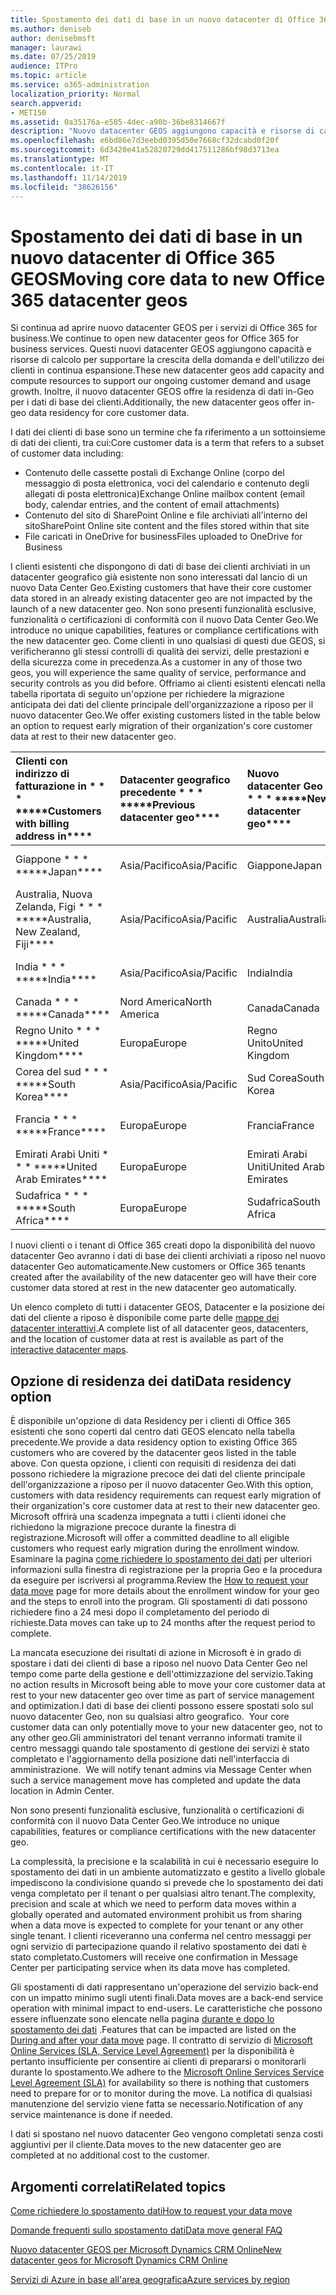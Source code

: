 ```yaml
---
title: Spostamento dei dati di base in un nuovo datacenter di Office 365 GEOS
ms.author: deniseb
author: denisebmsft
manager: laurawi
ms.date: 07/25/2019
audience: ITPro
ms.topic: article
ms.service: o365-administration
localization_priority: Normal
search.appverid:
- MET150
ms.assetid: 0a35176a-e585-4dec-a90b-36be8314667f
description: "Nuovo datacenter GEOS aggiungono capacità e risorse di calcolo per supportare la crescente domanda e la crescita dell'utilizzo dei clienti. Inoltre, il nuovo datacenter GEOS offre la residenza di dati in-Geo per i dati di base dei clienti. I dati dei clienti di base sono un termine che fa riferimento a un sottoinsieme di dati dei clienti definiti nelle condizioni dei servizi online Microsoft: contenuto delle cassette postali di Exchange Online (corpo del messaggio di posta elettronica, voci del calendario e contenuto degli allegati di posta elettronica) e contenuto del sito di SharePoint Online e file archiviati all'interno del sito e i file caricati in OneDrive for business."
ms.openlocfilehash: e6bd86e7d3eebd0395d50e7668cf32dcabd0f20f
ms.sourcegitcommit: 6d3420e41a52820729dd417511286bf98d3713ea
ms.translationtype: MT
ms.contentlocale: it-IT
ms.lasthandoff: 11/14/2019
ms.locfileid: "38626156"
---
```

# <a name="moving-core-data-to-new-office-365-datacenter-geos"></a><span data-ttu-id="26815-105">Spostamento dei dati di base in un nuovo datacenter di Office 365 GEOS</span><span class="sxs-lookup"><span data-stu-id="26815-105">Moving core data to new Office 365 datacenter geos</span></span>

<span data-ttu-id="26815-106">Si continua ad aprire nuovo datacenter GEOS per i servizi di Office 365 for business.</span><span class="sxs-lookup"><span data-stu-id="26815-106">We continue to open new datacenter geos for Office 365 for business services.</span></span> <span data-ttu-id="26815-107">Questi nuovi datacenter GEOS aggiungono capacità e risorse di calcolo per supportare la crescita della domanda e dell'utilizzo dei clienti in continua espansione.</span><span class="sxs-lookup"><span data-stu-id="26815-107">These new datacenter geos add capacity and compute resources to support our ongoing customer demand and usage growth.</span></span> <span data-ttu-id="26815-108">Inoltre, il nuovo datacenter GEOS offre la residenza di dati in-Geo per i dati di base dei clienti.</span><span class="sxs-lookup"><span data-stu-id="26815-108">Additionally, the new datacenter geos offer in-geo data residency for core customer data.</span></span> 

<span data-ttu-id="26815-109">I dati dei clienti di base sono un termine che fa riferimento a un sottoinsieme di dati dei clienti, tra cui:</span><span class="sxs-lookup"><span data-stu-id="26815-109">Core customer data is a term that refers to a subset of customer data including:</span></span> 
- <span data-ttu-id="26815-110">Contenuto delle cassette postali di Exchange Online (corpo del messaggio di posta elettronica, voci del calendario e contenuto degli allegati di posta elettronica)</span><span class="sxs-lookup"><span data-stu-id="26815-110">Exchange Online mailbox content (email body, calendar entries, and the content of email attachments)</span></span>
- <span data-ttu-id="26815-111">Contenuto del sito di SharePoint Online e file archiviati all'interno del sito</span><span class="sxs-lookup"><span data-stu-id="26815-111">SharePoint Online site content and the files stored within that site</span></span>
- <span data-ttu-id="26815-112">File caricati in OneDrive for business</span><span class="sxs-lookup"><span data-stu-id="26815-112">Files uploaded to OneDrive for Business</span></span> 
  
<span data-ttu-id="26815-113">I clienti esistenti che dispongono di dati di base dei clienti archiviati in un datacenter geografico già esistente non sono interessati dal lancio di un nuovo Data Center Geo.</span><span class="sxs-lookup"><span data-stu-id="26815-113">Existing customers that have their core customer data stored in an already existing datacenter geo are not impacted by the launch of a new datacenter geo.</span></span> <span data-ttu-id="26815-114">Non sono presenti funzionalità esclusive, funzionalità o certificazioni di conformità con il nuovo Data Center Geo.</span><span class="sxs-lookup"><span data-stu-id="26815-114">We introduce no unique capabilities, features or compliance certifications with the new datacenter geo.</span></span> <span data-ttu-id="26815-115">Come clienti in uno qualsiasi di questi due GEOS, si verificheranno gli stessi controlli di qualità dei servizi, delle prestazioni e della sicurezza come in precedenza.</span><span class="sxs-lookup"><span data-stu-id="26815-115">As a customer in any of those two geos, you will experience the same quality of service, performance and security controls as you did before.</span></span> <span data-ttu-id="26815-116">Offriamo ai clienti esistenti elencati nella tabella riportata di seguito un'opzione per richiedere la migrazione anticipata dei dati del cliente principale dell'organizzazione a riposo per il nuovo datacenter Geo.</span><span class="sxs-lookup"><span data-stu-id="26815-116">We offer existing customers listed in the table below an option to request early migration of their organization's core customer data at rest to their new datacenter geo.</span></span>
  
|<span data-ttu-id="26815-117">Clienti con indirizzo di fatturazione in \* \* \* \*</span><span class="sxs-lookup"><span data-stu-id="26815-117">\*\*\*\*Customers with billing address in\*\*\*\*</span></span>|<span data-ttu-id="26815-118">Datacenter geografico precedente \* \* \* \*</span><span class="sxs-lookup"><span data-stu-id="26815-118">\*\*\*\*Previous datacenter geo\*\*\*\*</span></span>|<span data-ttu-id="26815-119">Nuovo datacenter Geo \* \* \* \*</span><span class="sxs-lookup"><span data-stu-id="26815-119">\*\*\*\*New datacenter geo\*\*\*\*</span></span>|<span data-ttu-id="26815-120">Geografica disponibile da \* \* \* \*</span><span class="sxs-lookup"><span data-stu-id="26815-120">\*\*\*\*Geo available since\*\*\*\*</span></span>|
|:-----|:-----|:-----|:-----|
|<span data-ttu-id="26815-121">Giappone \* \* \* \*</span><span class="sxs-lookup"><span data-stu-id="26815-121">\*\*\*\*Japan\*\*\*\*</span></span>| <span data-ttu-id="26815-122">Asia/Pacifico</span><span class="sxs-lookup"><span data-stu-id="26815-122">Asia/Pacific</span></span> | <span data-ttu-id="26815-123">Giappone</span><span class="sxs-lookup"><span data-stu-id="26815-123">Japan</span></span> | <span data-ttu-id="26815-124">Dicembre 2014</span><span class="sxs-lookup"><span data-stu-id="26815-124">December 2014</span></span> |
|<span data-ttu-id="26815-125">Australia, Nuova Zelanda, Figi \* \* \* \*</span><span class="sxs-lookup"><span data-stu-id="26815-125">\*\*\*\*Australia, New Zealand, Fiji\*\*\*\*</span></span>| <span data-ttu-id="26815-126">Asia/Pacifico</span><span class="sxs-lookup"><span data-stu-id="26815-126">Asia/Pacific</span></span> | <span data-ttu-id="26815-127">Australia</span><span class="sxs-lookup"><span data-stu-id="26815-127">Australia</span></span> | <span data-ttu-id="26815-128">Marzo 2015</span><span class="sxs-lookup"><span data-stu-id="26815-128">March 2015</span></span> |
|<span data-ttu-id="26815-129">India \* \* \* \*</span><span class="sxs-lookup"><span data-stu-id="26815-129">\*\*\*\*India\*\*\*\*</span></span>| <span data-ttu-id="26815-130">Asia/Pacifico</span><span class="sxs-lookup"><span data-stu-id="26815-130">Asia/Pacific</span></span> | <span data-ttu-id="26815-131">India</span><span class="sxs-lookup"><span data-stu-id="26815-131">India</span></span> | <span data-ttu-id="26815-132">Ottobre 2015</span><span class="sxs-lookup"><span data-stu-id="26815-132">October 2015</span></span> |
|<span data-ttu-id="26815-133">Canada \* \* \* \*</span><span class="sxs-lookup"><span data-stu-id="26815-133">\*\*\*\*Canada\*\*\*\*</span></span>| <span data-ttu-id="26815-134">Nord America</span><span class="sxs-lookup"><span data-stu-id="26815-134">North America</span></span> | <span data-ttu-id="26815-135">Canada</span><span class="sxs-lookup"><span data-stu-id="26815-135">Canada</span></span> | <span data-ttu-id="26815-136">Maggio 2016</span><span class="sxs-lookup"><span data-stu-id="26815-136">May 2016</span></span> |
|<span data-ttu-id="26815-137">Regno Unito \* \* \* \*</span><span class="sxs-lookup"><span data-stu-id="26815-137">\*\*\*\*United Kingdom\*\*\*\*</span></span>| <span data-ttu-id="26815-138">Europa</span><span class="sxs-lookup"><span data-stu-id="26815-138">Europe</span></span> | <span data-ttu-id="26815-139">Regno Unito</span><span class="sxs-lookup"><span data-stu-id="26815-139">United Kingdom</span></span> | <span data-ttu-id="26815-140">Settembre 2016</span><span class="sxs-lookup"><span data-stu-id="26815-140">September 2016</span></span> |
|<span data-ttu-id="26815-141">Corea del sud \* \* \* \*</span><span class="sxs-lookup"><span data-stu-id="26815-141">\*\*\*\*South Korea\*\*\*\*</span></span>| <span data-ttu-id="26815-142">Asia/Pacifico</span><span class="sxs-lookup"><span data-stu-id="26815-142">Asia/Pacific</span></span> | <span data-ttu-id="26815-143">Sud Corea</span><span class="sxs-lookup"><span data-stu-id="26815-143">South Korea</span></span> | <span data-ttu-id="26815-144">Aprile 2017</span><span class="sxs-lookup"><span data-stu-id="26815-144">April 2017</span></span> |
|<span data-ttu-id="26815-145">Francia \* \* \* \*</span><span class="sxs-lookup"><span data-stu-id="26815-145">\*\*\*\*France\*\*\*\*</span></span>| <span data-ttu-id="26815-146">Europa</span><span class="sxs-lookup"><span data-stu-id="26815-146">Europe</span></span> | <span data-ttu-id="26815-147">Francia</span><span class="sxs-lookup"><span data-stu-id="26815-147">France</span></span> | <span data-ttu-id="26815-148">Marzo 2018</span><span class="sxs-lookup"><span data-stu-id="26815-148">March 2018</span></span> |
|<span data-ttu-id="26815-149">Emirati Arabi Uniti \* \* \* \*</span><span class="sxs-lookup"><span data-stu-id="26815-149">\*\*\*\*United Arab Emirates\*\*\*\*</span></span>| <span data-ttu-id="26815-150">Europa</span><span class="sxs-lookup"><span data-stu-id="26815-150">Europe</span></span> | <span data-ttu-id="26815-151">Emirati Arabi Uniti</span><span class="sxs-lookup"><span data-stu-id="26815-151">United Arab Emirates</span></span> | <span data-ttu-id="26815-152">Giugno 2019</span><span class="sxs-lookup"><span data-stu-id="26815-152">June 2019</span></span> |
|<span data-ttu-id="26815-153">Sudafrica \* \* \* \*</span><span class="sxs-lookup"><span data-stu-id="26815-153">\*\*\*\*South Africa\*\*\*\*</span></span>| <span data-ttu-id="26815-154">Europa</span><span class="sxs-lookup"><span data-stu-id="26815-154">Europe</span></span> | <span data-ttu-id="26815-155">Sudafrica</span><span class="sxs-lookup"><span data-stu-id="26815-155">South Africa</span></span> | <span data-ttu-id="26815-156">Luglio 2019</span><span class="sxs-lookup"><span data-stu-id="26815-156">July 2019</span></span> |
  
<span data-ttu-id="26815-157">I nuovi clienti o i tenant di Office 365 creati dopo la disponibilità del nuovo datacenter Geo avranno i dati di base dei clienti archiviati a riposo nel nuovo datacenter Geo automaticamente.</span><span class="sxs-lookup"><span data-stu-id="26815-157">New customers or Office 365 tenants created after the availability of the new datacenter geo will have their core customer data stored at rest in the new datacenter geo automatically.</span></span>
  
<span data-ttu-id="26815-158">Un elenco completo di tutti i datacenter GEOS, Datacenter e la posizione dei dati del cliente a riposo è disponibile come parte delle [mappe dei datacenter interattivi](https://office.com/datamaps).</span><span class="sxs-lookup"><span data-stu-id="26815-158">A complete list of all datacenter geos, datacenters, and the location of customer data at rest is available as part of the [interactive datacenter maps](https://office.com/datamaps).</span></span> 
  
## <a name="data-residency-option"></a><span data-ttu-id="26815-159">Opzione di residenza dei dati</span><span class="sxs-lookup"><span data-stu-id="26815-159">Data residency option</span></span>

<span data-ttu-id="26815-160">È disponibile un'opzione di data Residency per i clienti di Office 365 esistenti che sono coperti dal centro dati GEOS elencato nella tabella precedente.</span><span class="sxs-lookup"><span data-stu-id="26815-160">We provide a data residency option to existing Office 365 customers who are covered by the datacenter geos listed in the table above.</span></span> <span data-ttu-id="26815-161">Con questa opzione, i clienti con requisiti di residenza dei dati possono richiedere la migrazione precoce dei dati del cliente principale dell'organizzazione a riposo per il nuovo datacenter Geo.</span><span class="sxs-lookup"><span data-stu-id="26815-161">With this option, customers with data residency requirements can request early migration of their organization's core customer data at rest to their new datacenter geo.</span></span>  <span data-ttu-id="26815-162">Microsoft offrirà una scadenza impegnata a tutti i clienti idonei che richiedono la migrazione precoce durante la finestra di registrazione.</span><span class="sxs-lookup"><span data-stu-id="26815-162">Microsoft will offer a committed deadline to all eligible customers who request early migration during the enrollment window.</span></span>  <span data-ttu-id="26815-163">Esaminare la pagina [come richiedere lo spostamento dei dati](request-your-data-move.md) per ulteriori informazioni sulla finestra di registrazione per la propria Geo e la procedura da eseguire per iscriversi al programma.</span><span class="sxs-lookup"><span data-stu-id="26815-163">Review the [How to request your data move](request-your-data-move.md) page for more details about the enrollment window for your geo and the steps to enroll into the program.</span></span>  <span data-ttu-id="26815-164">Gli spostamenti di dati possono richiedere fino a 24 mesi dopo il completamento del periodo di richieste.</span><span class="sxs-lookup"><span data-stu-id="26815-164">Data moves can take up to 24 months after the request period to complete.</span></span>

<span data-ttu-id="26815-165">La mancata esecuzione dei risultati di azione in Microsoft è in grado di spostare i dati dei clienti di base a riposo nel nuovo Data Center Geo nel tempo come parte della gestione e dell'ottimizzazione del servizio.</span><span class="sxs-lookup"><span data-stu-id="26815-165">Taking no action results in Microsoft being able to move your core customer data at rest to your new datacenter geo over time as part of service management and optimization.</span></span><span data-ttu-id="26815-166">I dati di base dei clienti possono essere spostati solo sul nuovo datacenter Geo, non su qualsiasi altro geografico.</span><span class="sxs-lookup"><span data-stu-id="26815-166">  Your core customer data can only potentially move to your new datacenter geo, not to any other geo.</span></span><span data-ttu-id="26815-167">Gli amministratori del tenant verranno informati tramite il centro messaggi quando tale spostamento di gestione dei servizi è stato completato e l'aggiornamento della posizione dati nell'interfaccia di amministrazione.</span><span class="sxs-lookup"><span data-stu-id="26815-167">  We will notify tenant admins via Message Center when such a service management move has completed and update the data location in Admin Center.</span></span>
   
<span data-ttu-id="26815-168">Non sono presenti funzionalità esclusive, funzionalità o certificazioni di conformità con il nuovo Data Center Geo.</span><span class="sxs-lookup"><span data-stu-id="26815-168">We introduce no unique capabilities, features or compliance certifications with the new datacenter geo.</span></span>
    
<span data-ttu-id="26815-169">La complessità, la precisione e la scalabilità in cui è necessario eseguire lo spostamento dei dati in un ambiente automatizzato e gestito a livello globale impediscono la condivisione quando si prevede che lo spostamento dei dati venga completato per il tenant o per qualsiasi altro tenant.</span><span class="sxs-lookup"><span data-stu-id="26815-169">The complexity, precision and scale at which we need to perform data moves within a globally operated and automated environment prohibit us from sharing when a data move is expected to complete for your tenant or any other single tenant.</span></span> <span data-ttu-id="26815-170">I clienti riceveranno una conferma nel centro messaggi per ogni servizio di partecipazione quando il relativo spostamento dei dati è stato completato.</span><span class="sxs-lookup"><span data-stu-id="26815-170">Customers will receive one confirmation in Message Center per participating service when its data move has completed.</span></span> 
    
<span data-ttu-id="26815-171">Gli spostamenti di dati rappresentano un'operazione del servizio back-end con un impatto minimo sugli utenti finali.</span><span class="sxs-lookup"><span data-stu-id="26815-171">Data moves are a back-end service operation with minimal impact to end-users.</span></span> <span data-ttu-id="26815-172">Le caratteristiche che possono essere influenzate sono elencate nella pagina [durante e dopo lo spostamento dei dati](during-and-after-your-data-move.md) .</span><span class="sxs-lookup"><span data-stu-id="26815-172">Features that can be impacted are listed on the [During and after your data move](during-and-after-your-data-move.md) page.</span></span> <span data-ttu-id="26815-173">Il contratto di servizio di [Microsoft Online Services (SLA, Service Level Agreement)](https://go.microsoft.com/fwlink/p/?LinkId=523897) per la disponibilità è pertanto insufficiente per consentire ai clienti di prepararsi o monitorarli durante lo spostamento.</span><span class="sxs-lookup"><span data-stu-id="26815-173">We adhere to the [Microsoft Online Services Service Level Agreement (SLA)](https://go.microsoft.com/fwlink/p/?LinkId=523897) for availability so there is nothing that customers need to prepare for or to monitor during the move.</span></span> <span data-ttu-id="26815-174">La notifica di qualsiasi manutenzione del servizio viene fatta se necessario.</span><span class="sxs-lookup"><span data-stu-id="26815-174">Notification of any service maintenance is done if needed.</span></span> 

<span data-ttu-id="26815-175">I dati si spostano nel nuovo datacenter Geo vengono completati senza costi aggiuntivi per il cliente.</span><span class="sxs-lookup"><span data-stu-id="26815-175">Data moves to the new datacenter geo are completed at no additional cost to the customer.</span></span>
    
## <a name="related-topics"></a><span data-ttu-id="26815-176">Argomenti correlati</span><span class="sxs-lookup"><span data-stu-id="26815-176">Related topics</span></span> 
 
[<span data-ttu-id="26815-177">Come richiedere lo spostamento dati</span><span class="sxs-lookup"><span data-stu-id="26815-177">How to request your data move</span></span>](request-your-data-move.md)
    
[<span data-ttu-id="26815-178">Domande frequenti sullo spostamento dati</span><span class="sxs-lookup"><span data-stu-id="26815-178">Data move general FAQ</span></span>](data-move-faq.md)
  
[<span data-ttu-id="26815-179">Nuovo datacenter GEOS per Microsoft Dynamics CRM Online</span><span class="sxs-lookup"><span data-stu-id="26815-179">New datacenter geos for Microsoft Dynamics CRM Online</span></span>](https://go.microsoft.com/fwlink/p/?Linkid=615924)
  
[<span data-ttu-id="26815-180">Servizi di Azure in base all'area geografica</span><span class="sxs-lookup"><span data-stu-id="26815-180">Azure services by region</span></span>](https://azure.microsoft.com/regions/)
